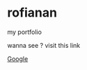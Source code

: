 # rofianan

my portfolio

wanna see ?
visit this link 

<a href="https://www.google.com/" target="_blank">Google</a>
